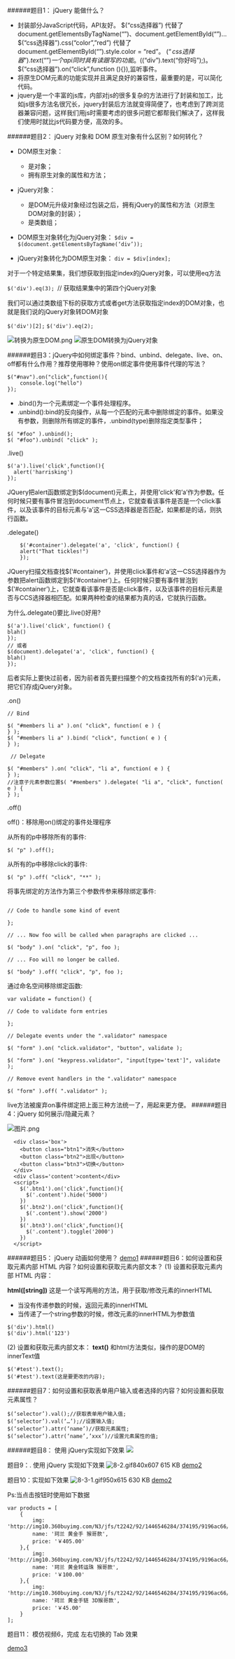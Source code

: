 ######题目1： jQuery 能做什么？

- 封装部分JavaScript代码，API友好。
        $(“css选择器”) 代替了 document.getElementsByTagName(“”)、document.getElementById(“”)…
        $(“css选择器”).css(“color”,”red”) 代替了 document.getElementById(“”).style.color = “red”。
        $(“css选择器”).text(“”) 一个api同时具有读跟写的功能。($(“div”).text(“你好吗”);)。
        $(“css选择器”).on(“click”,function (){}),监听事件。
- 将原生DOM元素的功能实现并且满足良好的兼容性，最重要的是，可以简化代码。
- jquery是一个丰富的js库，内部对js的很多复杂的方法进行了封装和加工，比如js很多方法名很冗长，jquery封装后方法就变得简便了，也考虑到了跨浏览器兼容问题，这样我们用js时需要考虑的很多问题它都帮我们解决了，这样我们使用时就比js代码要方便，高效的多。

######题目2： jQuery 对象和 DOM 原生对象有什么区别？如何转化？

- DOM原生对象：

    - 是对象；
    - 拥有原生对象的属性和方法；

- jQuery对象：

    - 是DOM元升级对象经过包装之后，拥有jQuery的属性和方法（对原生DOM对象的封装）；
    - 是类数组；

- DOM原生对象转化为jQuery对象：
`$div = $(document.getElementsByTagName(‘div’));`
- jQuery对象转化为DOM原生对象：
`div = $div[index];`

对于一个特定结果集，我们想获取到指定index的jQuery对象，可以使用eq方法

`$('div').eq(3); `// 获取结果集中的第四个jQuery对象

我们可以通过类数组下标的获取方式或者get方法获取指定index的DOM对象，也就是我们说的jQuery对象转DOM对象

`$('div')[2];`
`$('div').eq(2);`


![转换为原生DOM.png](http://upload-images.jianshu.io/upload_images/6719885-6ae1b96265c06b14.png?imageMogr2/auto-orient/strip%7CimageView2/2/w/1240)  ![原生DOM转换为jQuery对象](http://upload-images.jianshu.io/upload_images/3706166-779751cadc9abb1b.png?imageMogr2/auto-orient/strip%7CimageView2/2/w/1240)

######题目3：jQuery中如何绑定事件？bind、unbind、delegate、live、on、off都有什么作用？推荐使用哪种？使用on绑定事件使用事件代理的写法？
```
$("#nav").on("click",function(){
    console.log("hello")
});
```
- .bind()为一个元素绑定一个事件处理程序。
- .unbind():bind的反向操作，从每一个匹配的元素中删除绑定的事件。如果没有参数，则删除所有绑定的事件，.unbind(type)删除指定类型事件；
```
$( "#foo" ).unbind(); 
$( "#foo").unbind( "click" );
```
.live()
```
$('a').live('click',function(){
  alert('harrisking')
});
```
JQuery把alert函数绑定到$(document)元素上，并使用’click’和’a’作为参数。任何时候只要有事件冒泡到document节点上，它就查看该事件是否是一个click事件，以及该事件的目标元素与’a’这一CSS选择器是否匹配，如果都是的话，则执行函数。

.delegate()
```
    $('#container').delegate('a', 'click', function() {
    alert("That tickles!")
    });
```
JQuery扫描文档查找$(‘#container’)，并使用click事件和’a’这一CSS选择器作为参数把alert函数绑定到$(‘#container’)上。任何时候只要有事件冒泡到$(‘#container’)上，它就查看该事件是否是click事件，以及该事件的目标元素是否与CCS选择器相匹配。如果两种检查的结果都为真的话，它就执行函数。

为什么.delegate()要比.live()好用?
```
$('a').live('click', function() { 
blah()
});
// 或者
$(document).delegate('a', 'click', function() {
blah() 
});
```
后者实际上要快过前者，因为前者首先要扫描整个的文档查找所有的$(‘a’)元素，把它们存成jQuery对象。

 .on()
```
// Bind

$( "#members li a" ).on( "click", function( e ) {
} ); 
$( "#members li a" ).bind( "click", function( e ) {
} );

 // Delegate

$( "#members" ).on( "click", "li a", function( e ) {
} ); 
//注意子元素参数位置$( "#members" ).delegate( "li a", "click", function( e ) {
} );
```
.off()

off()：移除用on()绑定的事件处理程序

从所有的p中移除所有的事件:

`$( "p" ).off();`

从所有的p中移除click的事件:

`$( "p" ).off( "click", "**" );`

将事先绑定的方法作为第三个参数传参来移除绑定事件:

```var foo = function() {

// Code to handle some kind of event

};

// ... Now foo will be called when paragraphs are clicked ...

$( "body" ).on( "click", "p", foo );

// ... Foo will no longer be called.

$( "body" ).off( "click", "p", foo );
```

通过命名空间移除绑定函数:
```
var validate = function() {

// Code to validate form entries

};

// Delegate events under the ".validator" namespace

$( "form" ).on( "click.validator", "button", validate );

$( "form" ).on( "keypress.validator", "input[type='text']", validate );

// Remove event handlers in the ".validator" namespace

$( "form" ).off( ".validator" );
```

live方法被废弃on事件绑定把上面三种方法统一了，用起来更方便。
######题目4：jQuery 如何展示/隐藏元素？

![图片.png](http://upload-images.jianshu.io/upload_images/6719885-a7afccfcc99bbd4c.png?imageMogr2/auto-orient/strip%7CimageView2/2/w/1240)

```
  <div class='box'>
    <button class="btn1">消失</button>
    <button class="btn2">出现</button>
    <button class="btn3">切换</button>    
  </div>
  <div class='content'>content</div>
  <script>
    $('.btn1').on('click',function(){
      $('.content').hide('5000')
    })
    $('.btn2').on('click',function(){
      $('.content').show('2000')
    })
    $('.btn3').on('click',function(){
      $('.content').toggle('2000')
    })   
  </script>
```
######题目5： jQuery 动画如何使用？
[demo1]()
######题目6：如何设置和获取元素内部 HTML 内容？如何设置和获取元素内部文本？
(1) 设置和获取元素内部 HTML 内容：

**html([string])**
这是一个读写两用的方法，用于获取/修改元素的innerHTML
 -  当没有传递参数的时候，返回元素的innerHTML
 - 当传递了一个string参数的时候，修改元素的innerHTML为参数值
```
$('div').html()
$('div').html('123')
```
(2) 设置和获取元素内部文本：
**text()**
和html方法类似，操作的是DOM的innerText值
```
$('#test').text(); 
$('#test').text(这是要更改的内容);
```
######题目7：如何设置和获取表单用户输入或者选择的内容？如何设置和获取元素属性？
```
$(‘selector’).val();//获取表单用户输入值;
$(‘selector’).val(‘…’);//设置输入值;
$(‘selector’).attr(‘name’)//获取元素属性;
$(‘selector’).attr(‘name’,’xxx’)//设置元素属性的值;
```
######题目8： 使用 jQuery实现如下效果
![](http://upload-images.jianshu.io/upload_images/6719885-699acf7c366a8c77.gif?imageMogr2/auto-orient/strip)


题目9：. 使用 jQuery 实现如下效果
![8-2.gif840x607 615 KB](http://jscode.me/uploads/default/optimized/1X/40ce161fccb9c958ce39bc6caf6b142eec3a1fe8_1_690x498.gif)
[demo2]()

题目10：实现如下效果
![8-3-1.gif950x615 630 KB](http://upload-images.jianshu.io/upload_images/6719885-7c5ee6e9b8fed7b3.gif?imageMogr2/auto-orient/strip)
[demo2]()

Ps:当点击按钮时使用如下数据

```
var products = [
	{
		img: 'http://img10.360buyimg.com/N3/jfs/t2242/92/1446546284/374195/9196ac66/56af0958N1a723458.jpg',
		name: '珂兰 黄金手 猴哥款',
		price: '￥405.00'
	},{
		img: 'http://img10.360buyimg.com/N3/jfs/t2242/92/1446546284/374195/9196ac66/56af0958N1a723458.jpg',
		name: '珂兰 黄金转运珠 猴哥款',
		price: '￥100.00'
	},{
		img: 'http://img10.360buyimg.com/N3/jfs/t2242/92/1446546284/374195/9196ac66/56af0958N1a723458.jpg',
		name: '珂兰 黄金手链 3D猴哥款',
		price: '￥45.00'
	}
];
```
题目11： 模仿视频6，完成 左右切换的 Tab 效果

[demo3]()